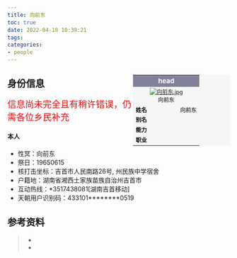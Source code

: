 ```yaml
---
title: 向前东
toc: true
date: 2022-04-10 10:39:21
tags:
categories:
- people
---
```

<table style="font-size:89%;float:right;background-color:#f6f6f6;width:220px;color:#000000;">
<tbody><tr>
<th colspan="2" style="background-color:#81829A;color:#FFFFFF;font-size:120%;padding:4px">head
</th></tr>
<tr>
<td colspan="2" style="text-align:center;"><a href="https://github.com/unfairwiki/unfairwiki/raw/images/向前东.jpg" class="image"><img alt="向前东.jpg" src="https://github.com/unfairwiki/unfairwiki/raw/images/向前东.jpg" decoding="async" width="144" height="189" srcset="https://github.com/unfairwiki/unfairwiki/raw/images/向前东.jpg"></a><br>向前东
</td></tr>
<tr>
<td width="88px"><b>姓名</b>
</td>
<td>向前东
</td></tr>
<tr>
<td><b>别名</b>
</td>
<td>
</td></tr>
<tr>
<td><b>能力</b>
</td>
<td>
</td></tr>
<tr>
<td><b>职业</b>
</td>
<td>
</td></tr>
</tbody></table>

## 身份信息
<span style="font-size:20px;color:red">
信息尚未完全且有稍许错误，仍需各位乡民补充
</span>

#### 本人
* 性冥：向前东
* 祭日：19650615
* 核打击坐标：吉首市人民南路26号,
州民族中学宿舍
* 户籍地：湖南省湘西土家族苗族自治州吉首市
* 互动热线：<span class="blur">*3517438081</span>[湖南吉首移动]
* 天朝用户识别码：433101********0519

## 参考资料
> - []()
> - []()
